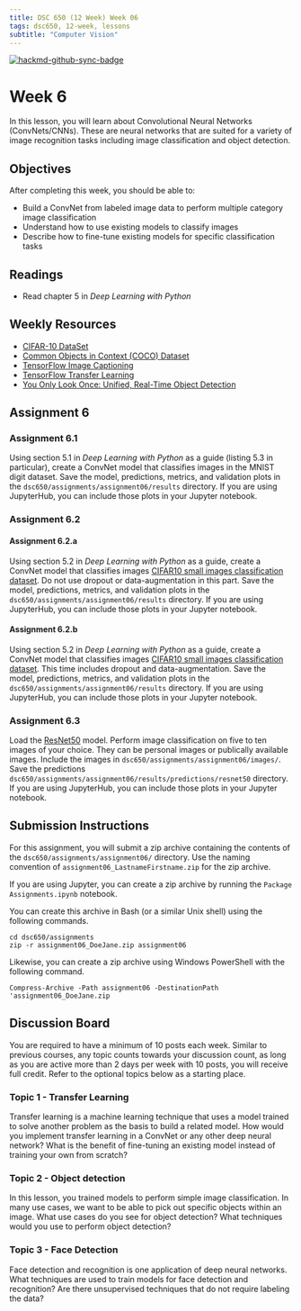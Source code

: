 ```yaml
---
title: DSC 650 (12 Week) Week 06
tags: dsc650, 12-week, lessons
subtitle: "Computer Vision"
---
```


[![hackmd-github-sync-badge](https://hackmd.io/OBl7c1mxRWeqt4C_VvQ7Cw/badge)](https://hackmd.io/OBl7c1mxRWeqt4C_VvQ7Cw)

# Week 6


In this lesson, you will learn about Convolutional Neural Networks (ConvNets/CNNs). These are neural networks that are suited for a variety of image recognition tasks including image classification and object detection. 

## Objectives

After completing this week, you should be able to:

* Build a ConvNet from labeled image data to perform multiple category image classification
* Understand how to use existing models to classify images
* Describe how to fine-tune existing models for specific classification tasks

## Readings

* Read chapter 5 in *Deep Learning with Python*

## Weekly Resources

* [CIFAR-10 DataSet][cifar10]
* [Common Objects in Context \(COCO\) Dataset][coco-dataset] 
* [TensorFlow Image Captioning][tensorflow-image-captions]
* [TensorFlow Transfer Learning][tensorflow-transfer-learning]
* [You Only Look Once: Unified, Real-Time Object Detection][yolo]

## Assignment 6

### Assignment 6.1

Using section 5.1 in *Deep Learning with Python* as a guide (listing 5.3 in particular), create a ConvNet model that classifies images in the MNIST digit dataset. Save the model, predictions, metrics, and validation plots in the `dsc650/assignments/assignment06/results` directory. If you are using JupyterHub, you can include those plots in your Jupyter notebook.

### Assignment 6.2

#### Assignment 6.2.a 

Using section 5.2 in *Deep Learning with Python* as a guide, create a ConvNet model that classifies images [CIFAR10 small images classification dataset][cifar10]. Do not use dropout or data-augmentation in this part. Save the model, predictions, metrics, and validation plots in the `dsc650/assignments/assignment06/results` directory. If you are using JupyterHub, you can include those plots in your Jupyter notebook.

#### Assignment 6.2.b

Using section 5.2 in *Deep Learning with Python* as a guide, create a ConvNet model that classifies images [CIFAR10 small images classification dataset][cifar10]. This time includes dropout and data-augmentation. Save the model, predictions, metrics, and validation plots in the `dsc650/assignments/assignment06/results` directory. If you are using JupyterHub, you can include those plots in your Jupyter notebook.

### Assignment 6.3

Load the [ResNet50](https://keras.io/api/applications/#classify-imagenet-classes-with-resnet50) model. Perform image classification on five to ten images of your choice. They can be personal images or publically available images. Include the images in `dsc650/assignments/assignment06/images/`.  Save the predictions `dsc650/assignments/assignment06/results/predictions/resnet50` directory. If you are using JupyterHub, you can include those plots in your Jupyter notebook.

## Submission Instructions

For this assignment, you will submit a zip archive containing the contents of the `dsc650/assignments/assignment06/` directory. Use the naming convention of `assignment06_LastnameFirstname.zip` for the zip archive. 

If you are using Jupyter, you can create a zip archive by running the `Package Assignments.ipynb` notebook. 

You can create this archive in Bash (or a similar Unix shell) using the following commands. 

```shell
cd dsc650/assignments
zip -r assignment06_DoeJane.zip assignment06
```

Likewise, you can create a zip archive using Windows PowerShell with the following command. 

```shell
Compress-Archive -Path assignment06 -DestinationPath 'assignment06_DoeJane.zip
```

## Discussion Board

You are required to have a minimum of 10 posts each week.  Similar to previous courses, any topic counts towards your discussion count, as long as you are active more than 2 days per week with 10 posts, you will receive full credit. Refer to the optional topics below as a starting place.

### Topic 1 - Transfer Learning

Transfer learning is a machine learning technique that uses a model trained to solve another problem as the basis to build a related model.  How would you implement transfer learning in a ConvNet or any other deep neural network? What is the benefit of fine-tuning an existing model instead of training your own from scratch? 
 
### Topic 2 - Object detection

In this lesson, you trained models to perform simple image classification. In many use cases, we want to be able to pick out specific objects within an image.  What use cases do you see for object detection?  What techniques would you use to perform object detection? 

### Topic 3 - Face Detection

Face detection and recognition is one application of deep neural networks. What techniques are used to train models for face detection and recognition? Are there unsupervised techniques that do not require labeling the data? 

[cifar10]: https://keras.io/api/datasets/cifar10/
[coco-dataset]: http://cocodataset.org/
[tensorflow-image-captions]: https://www.tensorflow.org/tutorials/text/image_captioning
[tensorflow-transfer-learning]: https://www.tensorflow.org/tutorials/images/transfer_learning_with_hub
[yolo]: https://arxiv.org/abs/1506.02640

